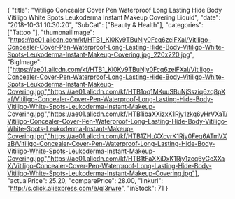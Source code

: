 {
	"title": "Vitiligo Concealer Cover Pen Waterproof Long Lasting Hide Body Vitiligo White Spots Leukoderma Instant Makeup Covering Liquid",
	"date": "2018-10-31 10:30:20",
	"SubCat": ["Beauty & Health"],
	"categories": ["Tattoo "],
	"thumbnailImage": "https://ae01.alicdn.com/kf/HTB1_Kl0Kv9TBuNjy0Fcq6zeiFXal/Vitiligo-Concealer-Cover-Pen-Waterproof-Long-Lasting-Hide-Body-Vitiligo-White-Spots-Leukoderma-Instant-Makeup-Covering.jpg_220x220.jpg",
	"BigImage": ["https://ae01.alicdn.com/kf/HTB1_Kl0Kv9TBuNjy0Fcq6zeiFXal/Vitiligo-Concealer-Cover-Pen-Waterproof-Long-Lasting-Hide-Body-Vitiligo-White-Spots-Leukoderma-Instant-Makeup-Covering.jpg","https://ae01.alicdn.com/kf/HTB1oq1MKuuSBuNjSsziq6zq8pXaf/Vitiligo-Concealer-Cover-Pen-Waterproof-Long-Lasting-Hide-Body-Vitiligo-White-Spots-Leukoderma-Instant-Makeup-Covering.jpg","https://ae01.alicdn.com/kf/HTB1ibaXXizxK1Rjy1zkq6yHrVXaT/Vitiligo-Concealer-Cover-Pen-Waterproof-Long-Lasting-Hide-Body-Vitiligo-White-Spots-Leukoderma-Instant-Makeup-Covering.jpg","https://ae01.alicdn.com/kf/HTB1ZHuXXcvrK1Rjy0Feq6ATmVXaB/Vitiligo-Concealer-Cover-Pen-Waterproof-Long-Lasting-Hide-Body-Vitiligo-White-Spots-Leukoderma-Instant-Makeup-Covering.jpg","https://ae01.alicdn.com/kf/HTB1tFaXXiDxK1Rjy1zcq6yGeXXaX/Vitiligo-Concealer-Cover-Pen-Waterproof-Long-Lasting-Hide-Body-Vitiligo-White-Spots-Leukoderma-Instant-Makeup-Covering.jpg"],
	"actualPrice": 25.20,
	"comparePrice": 28.00,
	"linkurl": "http://s.click.aliexpress.com/e/ql3rwre",
	"inStock": 71
}
